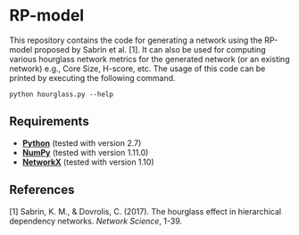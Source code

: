 # RP-model
This repository contains the code for generating a network using the RP-model proposed by Sabrin et al. [1].
It can also be used for computing various hourglass network metrics for the generated network (or an existing network) e.g., Core Size, H-score, etc.
The usage of this code can be printed by executing the following command.

```
python hourglass.py --help
```

## Requirements
* **[Python](https://www.python.org)** (tested with version 2.7)
* **[NumPy](http://www.numpy.org)** (tested with version 1.11.0)
* **[NetworkX](https://networkx.github.io)** (tested with version 1.10)

## References
[1] Sabrin, K. M., & Dovrolis, C. (2017). The hourglass effect in hierarchical dependency networks. *Network Science*, 1-39.
